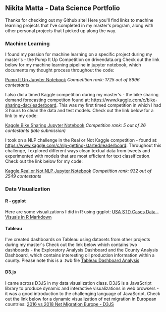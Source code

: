 ## Nikita Matta - Data Science Portfolio

Thanks for checking out my Github site! Here you'll find links to machine learning projects that I've completed in my master's program, along with other personal projects that I picked up along the way. 

### Machine Learning

I found my passion for machine learning on a specific project during my master's - the Pump It Up Competition on drivendata.org 
Check out the link below for my machine learning pipeline in jupyter notebook, which documents my thought process throughout the code:

[Pump It Up Jupyter Notebook](https://github.com/nmatta72/nmatta72.github.io/blob/master/PumpItUpCompetitionCode.ipynb)
_Competition rank: 1725 out of 8996 contestants_

I also did a timed Kaggle competition during my master's - the bike sharing demand forecasting competiton found at: https://www.kaggle.com/c/bike-sharing-dsc/leaderboard. This was my first timed competition in which I had 3 hours to clean the data and test models. Check out the link below for a link to my code:

[Kaggle Bike Sharing Jupyter Notebook](https://github.com/nmatta72/nmatta72.github.io/blob/master/KaggleBikeSharingChallenge.ipynb)
_Competition rank: 5 out of 26 contestants (late submission)_

I took on a NLP challenge in the Real or Not Kaggle competition - found at: https://www.kaggle.com/c/nlp-getting-started/leaderboard. Throughout this challenge, I explored different ways clean textual data from tweets and experimented with models that are most efficient for text classification. Check out the link below for my code:

[Kaggle Real or Not NLP Jupyter Notebook](https://github.com/nmatta72/nmatta72.github.io/blob/master/KaggleRealOrNotChallenge.ipynb)
_Competition rank: 932 out of 2549 contestants_

### Data Visualization

#### R - ggplot

Here are some visualizations I did in R using ggplot:
[USA STD Cases Data - Visuals in R Markdown](https://github.com/nmatta72/nmatta72.github.io/tree/master/R%20Visualization)

#### Tableau

I've created dashboards on Tableau using datasets from other projects during my master's Check out the link below which contains two dashboards - the Exploratory Analysis Dashboard and the County Analysis Dashboard, which contains interesting oil production information within a county. Please note this is a .twb file
[Tableau Dashboard Analysis](https://github.com/nmatta72/nmatta72.github.io/blob/master/NDOilProd_County_Analysis.twb)


#### D3.js

I came across D3JS in my data visualization class. D3JS is a JavaScript library to produce dynamic and interactive visualizations in web browsers - it was a good introduction to the challenging language of JavaScript. Check out the link below for a dynamic visualization of net migration in European countries:
[2016 vs 2018 Net Migration Europe - D3JS](https://bl.ocks.org/nmatta72/a3ba863e7e35cdd2c2565c0cf572fe46)
